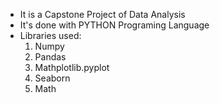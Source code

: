 - It is a Capstone Project of Data Analysis
- It's done with PYTHON Programing Language
- Libraries used: 
  1. Numpy
  2. Pandas
  3. Mathplotlib.pyplot
  4. Seaborn
  5. Math
